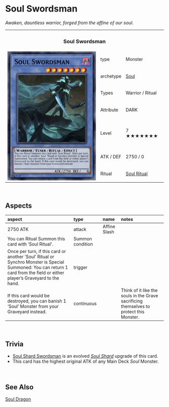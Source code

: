 # Soul Swordsman

*Awaken, dauntless warrior, forged from the affine of our soul.*

<table>
  <tr>
    <th colspan="3"> <h3> Soul Swordsman </h3> </th>
  </tr>
  <tr>
    <td rowspan="8"> <img src="../../../../.assets/cards/ritual/Soul Swordsman.png" width="320px"> </td>
  </tr>
  <tr>
    <td> type </td>
    <td> Monster </td>
  </tr>
  <tr>
    <td> archetype </td>
    <td> <a href="../../../archetypes/Soul.md">Soul</a> </td>
  </tr>
  <tr>
    <td> Types </td>
    <td> Warrior / Ritual </td>
  </tr>
  <tr>
    <td> Attribute </td>
    <td> DARK </td>
  </tr>
  <tr>
    <td> Level </td>
    <td> 7 ★★★★★★★ </td>
  </tr>
  <tr>
    <td> ATK / DEF </td>
    <td> 2750 / 0 </td>
  </tr>
  <tr>
    <td> Ritual </td>
    <td> <a href="../../spells/Soul Ritual.md">Soul Ritual</a> </td>
  </tr>
</table>


<br>


## Aspects

| aspect | type | name | notes |
| :----- | :--- | :--- | :---- |
| 2750 ATK | attack | Affine Slash | |
| You can Ritual Summon this card with ‘Soul Ritual’. | Summon condition | | |
| Once per turn, if this card or another ‘Soul’ Ritual or Synchro Monster is Special Summoned: You can return 1 card from the field or either player’s Graveyard to the hand. | trigger | | |
| If this card would be destroyed, you can banish 1 ‘Soul’ Monster from your Graveyard instead. | continuous | | Think of it like the souls in the Grave sacrificing themselves to protect this Monster. |


<br>


## Trivia

- [Soul Shard Swordsman](../synchro/Soul%20Shard%20Swordsman) is an evolved [*Soul Shard*](../../../archetypes/Soul.md) upgrade of this card.
- This card has the highest original ATK of any Main Deck *Soul* Monster.


<br>


## See Also

[Soul Dragon](Soul%20Dragon.md)  
